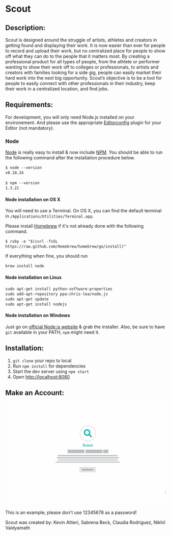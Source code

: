 # Scout

## Description:

Scout is designed around the struggle of artists, athletes and creators in getting found and displaying their work.  It is now easier than ever for people to record and upload their work, but no centralized place for people to show off what they can do to the people that it matters most.  By creating a professional product for all types of people, from the athlete or performer wanting to show their work off to colleges or professionals, to artists and creators with families looking for a side gig, people can easily market their hard work into the next big opportunity.  Scout’s objective is to be a tool for people to easily connect with other professionals in their industry, keep their work in a centralized location, and find jobs.

## Requirements:

For development, you will only need Node.js installed on your environement.
And please use the appropriate [Editorconfig](http://editorconfig.org/) plugin for your Editor (not mandatory).

### Node

[Node](http://nodejs.org/) is really easy to install & now include [NPM](https://npmjs.org/).
You should be able to run the following command after the installation procedure
below.

    $ node --version
    v0.10.24

    $ npm --version
    1.3.21

#### Node installation on OS X

You will need to use a Terminal. On OS X, you can find the default terminal in
`/Applications/Utilities/Terminal.app`.

Please install [Homebrew](http://brew.sh/) if it's not already done with the following command.

    $ ruby -e "$(curl -fsSL https://raw.github.com/Homebrew/homebrew/go/install)"

If everything when fine, you should run

    brew install node

#### Node installation on Linux

    sudo apt-get install python-software-properties
    sudo add-apt-repository ppa:chris-lea/node.js
    sudo apt-get update
    sudo apt-get install nodejs

#### Node installation on Windows

Just go on [official Node.js website](http://nodejs.org/) & grab the installer.
Also, be sure to have `git` available in your PATH, `npm` might need it.

## Installation:

1. `git clone` your repo to local
2. Run `npm install` for dependencies
3. Start the dev server using `npm start`
4. Open [http://localhost:8080](http://localhost:8080)


## Make an Account:

![](getStarted.gif)

This is an example; please don't use 12345678 as a password! 

Scout was created by: Kevin Altieri, Sabrena Beck, Claudia Rodriguez, Nikhil Vaidyamath
